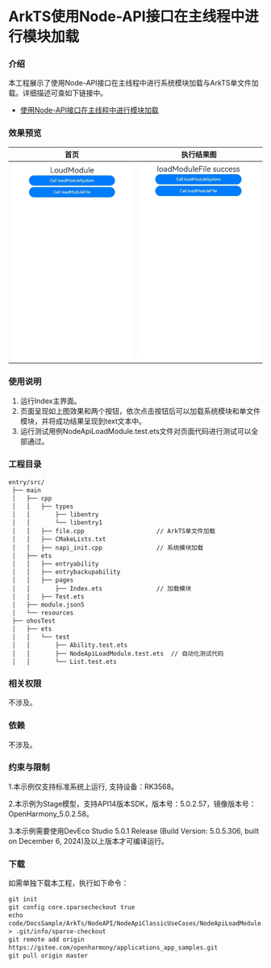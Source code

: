 # ArkTS使用Node-API接口在主线程中进行模块加载

### 介绍

本工程展示了使用Node-API接口在主线程中进行系统模块加载与ArkTS单文件加载。详细描述可查如下链接中。

- [使用Node-API接口在主线程中进行模块加载](https://docs.openharmony.cn/pages/v5.0/zh-cn/application-dev/napi/use-napi-load-module.md)

### 效果预览

| 首页                                                         | 执行结果图                                                   |
| ------------------------------------------------------------ | ------------------------------------------------------------ |
| <img src="./screenshots/NodeApiLoadModule1.png" style="zoom: 67%;" /> | <img src="./screenshots/NodeApiLoadModule2.png" style="zoom: 67%;" /> |

### 使用说明

1. 运行Index主界面。
2. 页面呈现如上图效果和两个按钮，依次点击按钮后可以加载系统模块和单文件模块，并将成功结果呈现到text文本中。
3. 运行测试用例NodeApiLoadModule.test.ets文件对页面代码进行测试可以全部通过。

### 工程目录

```
entry/src/
 ├── main
 │   ├── cpp
 │   │   ├── types
 │   │       ├── libentry
 │   │       └── libentry1
 │   │   ├── file.cpp                    // ArkTS单文件加载
 │   │   ├── CMakeLists.txt
 │   │   ├── napi_init.cpp               // 系统模块加载
 │   ├── ets
 │   │   ├── entryability
 │   │   ├── entrybackupability
 │   │   ├── pages
 │   │       ├── Index.ets               // 加载模块
 │   │   ├── Test.ets
 │   ├── module.json5
 │   └── resources
 ├── ohosTest
 │   ├── ets
 │   │   └── test
 │   │       ├── Ability.test.ets 
 │   │       ├── NodeApiLoadModule.test.ets  // 自动化测试代码
 │   │       └── List.test.ets
```

### 相关权限

不涉及。

### 依赖

不涉及。

### 约束与限制

1.本示例仅支持标准系统上运行, 支持设备：RK3568。

2.本示例为Stage模型，支持API14版本SDK，版本号：5.0.2.57，镜像版本号：OpenHarmony_5.0.2.58。

3.本示例需要使用DevEco Studio 5.0.1 Release (Build Version: 5.0.5.306, built on December 6, 2024)及以上版本才可编译运行。

### 下载

如需单独下载本工程，执行如下命令：

````
git init
git config core.sparsecheckout true
echo code/DocsSample/ArkTs/NodeAPI/NodeApiClassicUseCases/NodeApiLoadModule > .git/info/sparse-checkout
git remote add origin https://gitee.com/openharmony/applications_app_samples.git
git pull origin master
````